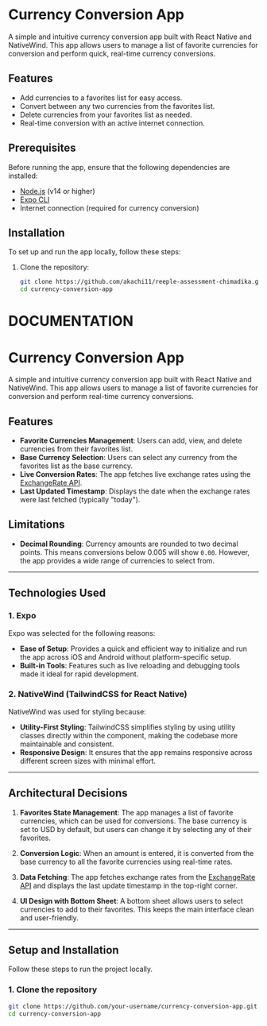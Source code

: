 # Currency Conversion App

A simple and intuitive currency conversion app built with React Native and NativeWind. This app allows users to manage a list of favorite currencies for conversion and perform quick, real-time currency conversions.

## Features

- Add currencies to a favorites list for easy access.
- Convert between any two currencies from the favorites list.
- Delete currencies from your favorites list as needed.
- Real-time conversion with an active internet connection.

## Prerequisites

Before running the app, ensure that the following dependencies are installed:

- [Node.js](https://nodejs.org/) (v14 or higher)
- [Expo CLI](https://docs.expo.dev/get-started/installation/)
- Internet connection (required for currency conversion)

## Installation

To set up and run the app locally, follow these steps:

1. Clone the repository:

   ```bash
   git clone https://github.com/akachi11/reeple-assessment-chimadika.git
   cd currency-conversion-app


# DOCUMENTATION

# Currency Conversion App

A simple and intuitive currency conversion app built with React Native and NativeWind. This app allows users to manage a list of favorite currencies for conversion and perform real-time currency conversions.

## Features

- **Favorite Currencies Management**: Users can add, view, and delete currencies from their favorites list.
- **Base Currency Selection**: Users can select any currency from the favorites list as the base currency.
- **Live Conversion Rates**: The app fetches live exchange rates using the [ExchangeRate API](https://www.exchangerate-api.com/).
- **Last Updated Timestamp**: Displays the date when the exchange rates were last fetched (typically "today").

## Limitations

- **Decimal Rounding**: Currency amounts are rounded to two decimal points. This means conversions below 0.005 will show `0.00`. However, the app provides a wide range of currencies to select from.

---

## Technologies Used

### 1. **Expo**
Expo was selected for the following reasons:
- **Ease of Setup**: Provides a quick and efficient way to initialize and run the app across iOS and Android without platform-specific setup.
- **Built-in Tools**: Features such as live reloading and debugging tools made it ideal for rapid development.

### 2. **NativeWind (TailwindCSS for React Native)**
NativeWind was used for styling because:
- **Utility-First Styling**: TailwindCSS simplifies styling by using utility classes directly within the component, making the codebase more maintainable and consistent.
- **Responsive Design**: It ensures that the app remains responsive across different screen sizes with minimal effort.

---

## Architectural Decisions

1. **Favorites State Management**: The app manages a list of favorite currencies, which can be used for conversions. The base currency is set to USD by default, but users can change it by selecting any of their favorites.
   
2. **Conversion Logic**: When an amount is entered, it is converted from the base currency to all the favorite currencies using real-time rates.
   
3. **Data Fetching**: The app fetches exchange rates from the [ExchangeRate API](https://www.exchangerate-api.com/) and displays the last update timestamp in the top-right corner.
   
4. **UI Design with Bottom Sheet**: A bottom sheet allows users to select currencies to add to their favorites. This keeps the main interface clean and user-friendly.

---

## Setup and Installation

Follow these steps to run the project locally.

### 1. Clone the repository

```bash
git clone https://github.com/your-username/currency-conversion-app.git
cd currency-conversion-app
